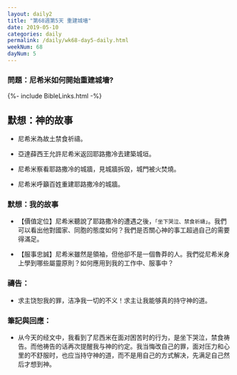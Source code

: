 ```yaml
---
layout: daily2
title: "第68週第5天 重建城墻"
date: 2019-05-10
categories: daily
permalink: /daily/wk68-day5-daily.html
weekNum: 68
dayNum: 5
---
```


### 問題：尼希米如何開始重建城墻?
 
{%- include BibleLinks.html -%}

## 默想：神的故事
+ 尼希米為故土禁食祈禱。

+ 亞達薛西王允許尼希米返回耶路撒冷去建築城垣。

+ 尼希米察看耶路撒冷的城牆，見城牆拆毀，城門被火焚燒。

+ 尼希米呼籲百姓重建耶路撒冷的城牆。

### 默想：我的故事
+ 【價值定位】尼希米聽說了耶路撒冷的遭遇之後，`「坐下哭泣、禁食祈禱」`。我們可以看出他對國家、同胞的態度如何？我們是否關心神的事工超過自己的需要得滿足。

+ 【服事忠誠】尼希米雖然是領袖，但他卻不是一個魯莽的人。我們從尼希米身上學到哪些屬靈原則？如何應用到我的工作中、服事中？

### 禱告：

+ 求主饶恕我的罪，洁净我一切的不义！求主让我能够真的持守神的道。

### 筆記與回應：

+ 从今天的经文中，我看到了尼西米在面对困苦时的行为，是坐下哭泣，禁食祷告。而他祷告的话再次提醒我与神的约定。我当悔改自己的罪，面对压力和心里的不舒服时，也应当持守神的道，而不是用自己的方式解决，先满足自己然后才想到神。
